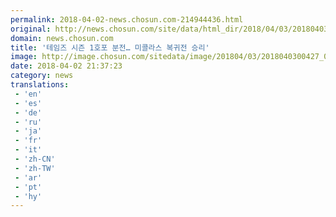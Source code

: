 ```yaml
---
permalink: 2018-04-02-news.chosun.com-214944436.html
original: http://news.chosun.com/site/data/html_dir/2018/04/03/2018040300444.html
domain: news.chosun.com
title: '테임즈 시즌 1호포 분전… 미콜라스 복귀전 승리'
image: http://image.chosun.com/sitedata/image/201804/03/2018040300427_0.jpg
date: 2018-04-02 21:37:23
category: news
translations: 
 - 'en'
 - 'es'
 - 'de'
 - 'ru'
 - 'ja'
 - 'fr'
 - 'it'
 - 'zh-CN'
 - 'zh-TW'
 - 'ar'
 - 'pt'
 - 'hy'
---
```


